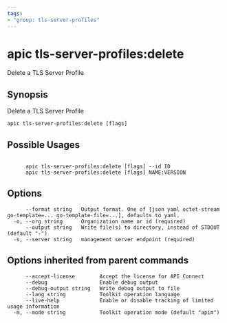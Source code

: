 ```yaml
---
tags:
- "group: tls-server-profiles"
---
```

# apic tls-server-profiles:delete

Delete a TLS Server Profile

## Synopsis

Delete a TLS Server Profile

```
apic tls-server-profiles:delete [flags]
```

## Possible Usages

```

      apic tls-server-profiles:delete [flags] --id ID
      apic tls-server-profiles:delete [flags] NAME:VERSION

```

## Options

```
      --format string   Output format. One of [json yaml octet-stream go-template=... go-template-file=...], defaults to yaml.
  -o, --org string      Organization name or id (required)
      --output string   Write file(s) to directory, instead of STDOUT (default "-")
  -s, --server string   management server endpoint (required)
```

## Options inherited from parent commands

```
      --accept-license        Accept the license for API Connect
      --debug                 Enable debug output
      --debug-output string   Write debug output to file
      --lang string           Toolkit operation language
      --live-help             Enable or disable tracking of limited usage information
  -m, --mode string           Toolkit operation mode (default "apim")
```
